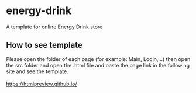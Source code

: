 # energy-drink
A template for online Energy Drink store
## How to see template
Please open the folder of each page (for example: Main, Login,...) then open the src folder and open the .html file and paste the page link in the following site and see the template.<br/><br/>
https://htmlpreview.github.io/
